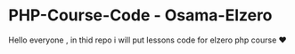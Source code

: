 # PHP-Course-Code - Osama-Elzero
Hello everyone , in thid repo i will put lessons code for elzero php course ♥

